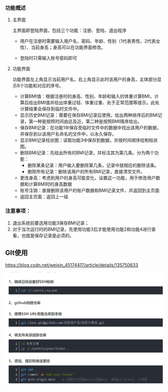 ### 功能概述

1. 主界面

   主界面即登陆界面，包括三个功能：注册、登陆、退出程序

   + 用户在注册时需要输入用户名、密码、年龄、性别（1代表男性，2代表女性）、当前身高；身高可以在功能界面修改。

   + 登陆时只需输入账号密码即可

2. 功能界面

   功能界面左上角显示当前用户名，右上角显示此时该用户的身高，主体部分显示8个功能和对应的序号。

   + 计算BMI值：根据注册时的身高、性别、年龄和输入的体重计算BMI，计算后给出BMI值并给出体重过轻、体重过重、处于正常范围等提示。此处计算结果会保存到临时文件中。
   + 显示历史BMI记录：需要在保存BMI记录后使用，给出两种排序后的BMI记录，第一种是按照时间由远及近，第二种是按照BMI降序给出。
   + 保存BMI记录：在功能1中保存至临时文件中的数据中找出该用户的数据，并保存到以该用户名命名的文件中，以永久保存。
   + 显示BMI记录柱状图：读取功能3中保存到数据，并按时间顺序绘制柱状图。
   + 删除BMI记录：先给出所有的BMI记录，并标注其为第几条。分为两个功能：
     + 删除某条记录：用户输入要删除第几条，记录中就相应的删除该条。
     + 删除所有记录：删除该用户的所有BMI记录，直接清空文件。
   + 更改身高：考虑到用户的身高可能变化，设置这一功能，用于修改用户数据和计算BMI时的身高数据
   + 账号注销：直接删除该用户的账户数据和BMI记录文件，并返回到主页面
   + 返回主页面：返回上一级

### **注意事项：**

1. 退出系统前要选用功能3保存BMI记录；
2. 对于当次运行时的BMI记录，先使用功能3后才能使用功能2和功能4进行查看，也就是保存记录是必须的。





## GIt使用

https://blog.csdn.net/weixin_45174417/article/details/135750633

![image-20240528144816917](.\image-20240528144816917.png)
